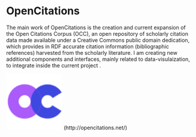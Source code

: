 # OpenCitations
The main work of OpenCitations is the creation and current expansion of the Open Citations Corpus (OCC), an open repository of scholarly citation data made available under a Creative Commons public domain dedication, which provides in RDF accurate citation information (bibliographic references) harvested from the scholarly literature. 
I am creating new additional components and interfaces, mainly related to data-visulaization, to integrate inside the current project .

<img src="img/favicon.ico" style="height: 150px; width: 150px;"/>
(http://opencitations.net/)